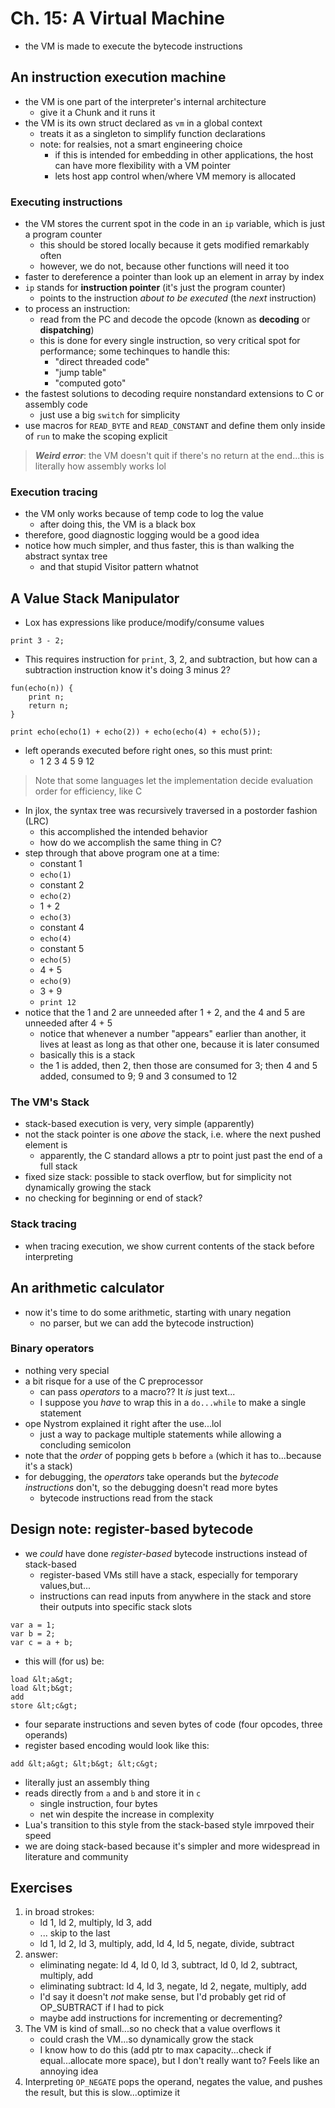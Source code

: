 # Ch. 15: A Virtual Machine

- the VM is made to execute the bytecode instructions

## An instruction execution machine

- the VM is one part of the interpreter's internal architecture
    - give it a Chunk and it runs it
- the VM is its own struct declared as `vm` in a global context
    - treats it as a singleton to simplify function declarations
    - note: for realsies, not a smart engineering choice
        - if this is intended for embedding in other applications, the host can have more flexibility with a VM pointer
        - lets host app control when/where VM memory is allocated

### Executing instructions

- the VM stores the current spot in the code in an `ip` variable, which is just a program counter
    - this should be stored locally because it gets modified remarkably often
    - however, we do not, because other functions will need it too
- faster to dereference a pointer than look up an element in array by index
- `ip` stands for **instruction pointer** (it's just the program counter)
    - points to the instruction *about to be executed* (the *next* instruction)
- to process an instruction:
    - read from the PC and decode the opcode (known as **decoding** or **dispatching**)
    - this is done for every single instruction, so very critical spot for performance;
    some techinques to handle this:
        - "direct threaded code"
        - "jump table"
        - "computed goto"
- the fastest solutions to decoding require nonstandard extensions to C or assembly code
    - just use a big `switch` for simplicity
- use macros for `READ_BYTE` and `READ_CONSTANT` and define them only inside of `run` to make the scoping explicit

> ***Weird error***: the VM doesn't quit if there's no return at the end...this is literally how assembly works lol

### Execution tracing

- the VM only works because of temp code to log the value
    - after doing this, the VM is a black box
- therefore, good diagnostic logging would be a good idea
- notice how much simpler, and thus faster, this is than walking the abstract syntax tree
    - and that stupid Visitor pattern whatnot

## A Value Stack Manipulator

- Lox has expressions like produce/modify/consume values
```
print 3 - 2;
```
- This requires instruction for `print`, 3, 2, and subtraction, but how can a subtraction instruction know it's doing 3 minus 2?
```
fun(echo(n)) {
    print n;
    return n;
} 

print echo(echo(1) + echo(2)) + echo(echo(4) + echo(5));
```
- left operands executed before right ones, so this must print:
    - 1 2 3 4 5 9 12
> Note that some languages let the implementation decide evaluation order for efficiency, like C
- In jlox, the syntax tree was recursively traversed in a postorder fashion (LRC)
    - this accomplished the intended behavior
    - how do we accomplish the same thing in C?
- step through that above program one at a time:
    - constant 1
    - `echo(1)`
    - constant 2
    - `echo(2)`
    - 1 + 2
    - `echo(3)`
    - constant 4
    - `echo(4)`
    - constant 5
    - `echo(5)`
    - 4 + 5
    - `echo(9)`
    - 3 + 9
    - `print 12`
- notice that the 1 and 2 are unneeded after 1 + 2, and the 4 and 5 are unneeded after 4 + 5
    - notice that whenever a number "appears" earlier than another, it lives at least as long as that other one, because it is later consumed
    - basically this is a stack
    - the 1 is added, then 2, then those are consumed for 3; then 4 and 5 added, consumed to 9; 9 and 3 consumed to 12

### The VM's Stack

- stack-based execution is very, very simple (apparently)
- not the stack pointer is one *above* the stack, i.e. where the next pushed element is
    - apparently, the C standard allows a ptr to point just past the end of a full stack
- fixed size stack: possible to stack overflow, but for simplicity not dynamically growing the stack
- no checking for beginning or end of stack?

### Stack tracing

- when tracing execution, we show current contents of the stack before interpreting

## An arithmetic calculator

- now it's time to do some arithmetic, starting with unary negation
    - no parser, but we can add the bytecode instruction)

### Binary operators

- nothing very special 
- a bit risque for a use of the C preprocessor
    - can pass *operators* to a macro?? It *is* just text...
    - I suppose you *have* to wrap this in a `do...while` to make a single statement
- ope Nystrom explained it right after the use...lol
    - just a way to package multiple statements while allowing a concluding semicolon
- note that the *order* of popping gets `b` before `a` (which it has to...because it's a stack)
- for debugging, the *operators* take operands but the *bytecode instructions* don't, so the debugging doesn't read more bytes
    - bytecode instructions read from the stack

## Design note: register-based bytecode

- we *could* have done *register-based* bytecode instructions instead of stack-based
    - register-based VMs still have a stack, especially for temporary values,but...
    - instructions can read inputs from anywhere in the stack and store their outputs into specific stack slots
```
var a = 1;
var b = 2;
var c = a + b;
```
- this will (for us) be:
```
load &lt;a&gt;
load &lt;b&gt;
add
store &lt;c&gt;
```
- four separate instructions and seven bytes of code (four opcodes, three operands)
- register based encoding would look like this:
```
add &lt;a&gt; &lt;b&gt; &lt;c&gt;
```
- literally just an assembly thing
- reads directly from `a` and `b` and store it in `c`
    - single instruction, four bytes
    - net win despite the increase in complexity
- Lua's transition to this style from the stack-based style imrpoved their speed
- we are doing stack-based because it's simpler and more widespread in literature and community

## Exercises

1. in broad strokes:
    - ld 1, ld 2, multiply, ld 3, add
    - ... skip to the last
    - ld 1, ld 2, ld 3, multiply, add, ld 4, ld 5, negate, divide, subtract
2. answer:
    - eliminating negate: ld 4, ld 0, ld 3, subtract, ld 0, ld 2, subtract, multiply, add
    - eliminating subtract: ld 4, ld 3, negate, ld 2, negate, multiply, add
    - I'd say it doesn't *not* make sense, but I'd probably get rid of OP\_SUBTRACT if I had to pick
    - maybe add instructions for incrementing or decrementing?
3. The VM is kind of small...so no check that a value overflows it
    - could crash the VM...so dynamically grow the stack
    - I know how to do this (add ptr to max capacity...check if equal...allocate more space), but I don't really want to? Feels like an annoying idea
4. Interpreting `OP_NEGATE` pops the operand, negates the value, and pushes the result, but this is slow...optimize it
